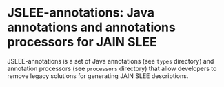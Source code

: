 # JSLEE-annotations: Java annotations and annotations processors for JAIN SLEE
JSLEE-annotations is a set of Java annotations (see `types` directory) and annotation processors (see `processors` directory) that allow developers to remove legacy solutions for generating JAIN SLEE descriptions.

